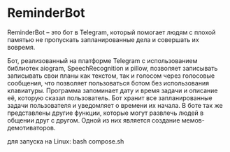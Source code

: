 # ReminderBot
ReminderBot –  это бот в Telegram, который помогает людям с плохой памятью не пропускать запланированные дела и совершать их вовремя.

Бот, реализованный на платформе Telegram с использованием библиотек aiogram, SpeechRecognition и pillow, позволяет записывать записывать свои планы как текстом, так и голосом через голосовые сообщения, что позволяет пользоваться ботом без использования клавиатуры. Программа запоминает дату и время задачи и описание её, которую сказал пользователь. Бот хранит все запланированные задачи пользователя и уведомляет о времени их начала. В боте так же представлены другие функции, которые могут развлечь людей в общении друг с другом. Одной из них является создание мемов-демотиваторов.

для запуска на Linux: bash compose.sh
